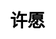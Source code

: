 ---
title: 许愿
layout: wish/wish
description: 烛光摇曳，流星划过，在许愿池中许下美好的祝愿。
js: ["js/secret/wish/parameter.js", "js/secret/wish/wish.js"]
css: ["css/secret/wish/wish.css"]
---